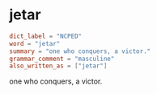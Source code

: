 # jetar

``` toml
dict_label = "NCPED"
word = "jetar"
summary = "one who conquers, a victor."
grammar_comment = "masculine"
also_written_as = ["jetar"]
```

one who conquers, a victor.

